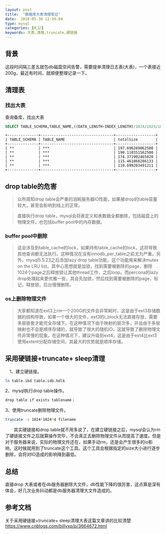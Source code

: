 ```yaml
---
layout: post
title:  "数据库大表清理笔记"
date:  2018-05-30 12:39:04
type: mysql
categories: [札记]
keywords: 大表,清理,truncate,硬链接
---
```

## 背景

这段时间隔三差五就包db磁盘空间告警，需要提单清理日志表(大表)，一个表接近200g，最近有时间，就顺便整理记录一下。

## 清理表

### 找出大表
查询备库，找出大表

```sql
SELECT TABLE_SCHEMA,TABLE_NAME,((DATA_LENGTH+INDEX_LENGTH)/1024/1024/1024) as totalSize FROM information_schema.TABLES order by totalSize desc limit 40;
```

```
+--------------+---------------------------------+------------------+
| TABLE_SCHEMA | TABLE_NAME                      | totalSize        |
+--------------+---------------------------------+------------------+
| **           | ***                             | 197.696289062500 |
| **           | ***                             | 190.110351562500 |
| **           | ***                             | 174.371902465820 |
| **           | ***                             | 115.461868286133 |
| **           | ***                             | 110.699203491211 |
+--------------+---------------------------------+------------------+

```

## drop table的危害

>众所周知drop table会严重的消耗服务器IO性能，如果被drop的table容量较大，甚至会影响到线上的正常。

>直接执行drop table，mysql会将表定义和表数据全都删除，包括磁盘上的物理文件，也包括buffer pool中的内存数据。



### buffer pool中删除
>这会涉及到table_cache的lock，如果持有table_cache的lock，这将导致其他查询都无法执行。这种情况在没有innodb_per_table之前尤为严重。另外，mysql5.5.23之后添加lazy drop table功能，这个功能用来解决mutex on the LRU list。其中心思想就是加锁，找到需要被删除的page，删除1024个page之后释放锁让其他thread工作，之后loop。而percona的lazy drop处理起来更优雅一些，其会先加锁，然后找到需要被删除的page，标记，释放锁，后台慢慢删除。

### os上删除物理文件
>大家都知道在ext3上rm一个200G的文件会非常耗时，这是由于ext3存储数据的结构导致，如果一个很大的文件，ext3的i_block无法直接存放，需要多层嵌套才能完全存储下，在这种情况下由于映射的层次多，并且由于多层映射也不会是顺序存储的，就导致了很大的随机IO，这就导致了删除物理文件非常慢的现象。在这种情况下，建议升级到ext4，这是由于ext4比ext3使用extent分配存储空间，其最大的优势就是顺序存储。


## 采用硬链接+truncate+ sleep清理

　1、建立硬链接。
```bash
ln table.ibd table.idb.hdlk
```

2、mysql执行drop table操作。

```bash
drop table if exists tablename；
```

3、使用truncate删除物理文件。

```bash
truncate -s 1024*1024*4 filename
 ```

　　其实硬链接和drop table就不用多说了，在建立硬链接之后，mysql会认为rm了硬链接文件之后就算操作完毕，不会真正去删除物理文件从而提高了速度。但是对于服务器来说，实际的物理文件还在，如果手动rm，还是会产生很多的io影响，这时候就用到了truncate这个工具。这个工具会根据指定的size大小进行逐步删除，会将对IO造成的影响降到最低。

## 总结

直接drop 大表或者在db服务器删除大文件，db性能下降的很厉害，这点算是深有体会，好几次业务抖动都是db服务器清理大文件造成的。


## 参考文档
关于采用硬链接+truncate+ sleep清理大表这篇文章讲的比较清楚
https://www.cnblogs.com/billyxp/p/3664672.html
